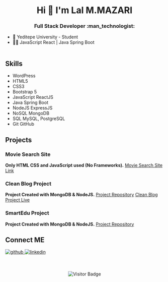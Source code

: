 

<!--
**lalmazari/lalmazari** is a ✨ _special_ ✨ repository because its `README.md` (this file) appears on your GitHub profile.

Here are some ideas to get you started:

- 🔭 I’m currently working on ...
- 🌱 I’m currently learning ...
- 👯 I’m looking to collaborate on ...
- 🤔 I’m looking for help with ...
- 💬 Ask me about ...
- 📫 How to reach me: ...
- 😄 Pronouns: ...
- ⚡ Fun fact: ...
-->
<h1 align="center"> Hi 👋 I'm Lal M.MAZARI</h1>
<h3 align="center"> Full Stack Developer :man_technologist: </h3>

- 🏫 Yeditepe University - Student
- 🧑‍💻 JavaScript React | Java Spring Boot<br><br>

## Skills
- WordPress
- HTML5
- CSS3
- Bootstrap 5
- JavaScript ReactJS
- Java Spring Boot
- NodeJS ExpressJS
- NoSQL MongoDB
- SQL MySQL, PostgreSQL
- Git GitHub

## Projects

### Movie Search Site
**Only HTML CSS and JavaScript used (No Frameworks).**
[Movie Search Site Link](https://mmoviesearchapp.netlify.app/)
### Clean Blog Project
**Project Created with MongoDB & NodeJS.**
[Project Repository](https://github.com/lalmazari/clean-blog-project-nodejs)
[Clean Blog Project Live](https://clean-blog-project-nodejs.herokuapp.com/)
### SmartEdu Project
**Project Created with MongoDB & NodeJS.**
[Project Repository](https://github.com/lalmazari/smartedu-project-nodejs)





## Connect ME 

<a href="https://github.com/lalmazari" target="_blank">
<img src=https://img.shields.io/badge/github-%2324292e.svg?&style=for-the-badge&logo=github&logoColor=white alt=github style="margin-bottom: 5px;" />
</a>
<a href="https://linkedin.com/in/lalmazari/" target="_blank">
<img src=https://img.shields.io/badge/linkedin-%231E77B5.svg?&style=for-the-badge&logo=linkedin&logoColor=white alt=linkedin style="margin-bottom: 5px;" />
</a>
<br><br><br>
<div align="center">
  
![Visitor Badge](https://visitor-badge.laobi.icu/badge?page_id=lalmazari)
</div>
